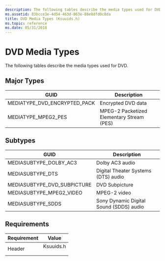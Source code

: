 ```yaml
---
description: The following tables describe the media types used for DVD.
ms.assetid: 83bcce3e-4d54-463d-863e-88e8dfd0c8da
title: DVD Media Types (Ksuuids.h)
ms.topic: reference
ms.date: 05/31/2018
---
```


# DVD Media Types

The following tables describe the media types used for DVD.

## Major Types



| GUID                            | Description                               |
|---------------------------------|-------------------------------------------|
| MEDIATYPE\_DVD\_ENCRYPTED\_PACK | Encrypted DVD data                        |
| MEDIATYPE\_MPEG2\_PES           | MPEG-2 Packetized Elementary Stream (PES) |



 

## Subtypes



| GUID                          | Description                             |
|-------------------------------|-----------------------------------------|
| MEDIASUBTYPE\_DOLBY\_AC3      | Dolby AC3 audio                         |
| MEDIASUBTYPE\_DTS             | Digital Theater Systems (DTS) audio     |
| MEDIASUBTYPE\_DVD\_SUBPICTURE | DVD Subpicture                          |
| MEDIASUBTYPE\_MPEG2\_VIDEO    | MPEG-2 video                            |
| MEDIASUBTYPE\_SDDS            | Sony Dynamic Digital Sound (SDDS) audio |



 

## Requirements



| Requirement | Value |
|-------------------|--------------------------------------------------------------------------------------|
| Header<br/> | <dl> <dt>Ksuuids.h</dt> </dl> |



 

 




